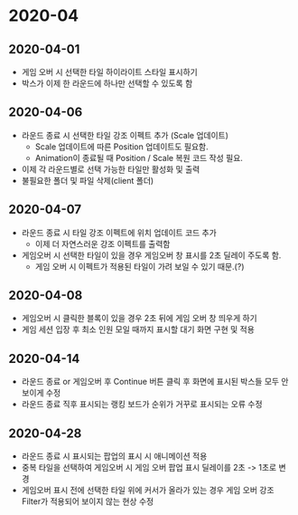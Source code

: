 # 2020-04

## 2020-04-01

* 게임 오버 시 선택한 타일 하이라이트 스타일 표시하기
* 박스가 이제 한 라운드에 하나만 선택할 수 있도록 함

## 2020-04-06

* 라운드 종료 시 선택한 타일 강조 이펙트 추가 (Scale 업데이트)
    * Scale 업데이트에 따른 Position 업데이트도 필요함.
    * Animation이 종료될 때 Position / Scale 복원 코드 작성 필요.
* 이제 각 라운드별로 선택 가능한 타일만 활성화 및 출력
* 불필요한 폴더 및 파일 삭제(client 폴더)

## 2020-04-07

* 라운드 종료 시 타일 강조 이펙트에 위치 업데이트 코드 추가
    * 이제 더 자연스러운 강조 이펙트를 출력함
* 게임오버 시 선택한 타일이 있을 경우 게임오버 창 표시를 2초 딜레이 주도록 함.
    * 게임 오버 시 이펙트가 적용된 타일이 가려 보일 수 있기 때문.(?)

## 2020-04-08

* 게임오버 시 클릭한 블록이 있을 경우 2초 뒤에 게임 오버 창 띄우게 하기
* 게임 세션 입장 후 최소 인원 모일 때까지 표시할 대기 화면 구현 및 적용

## 2020-04-14

* 라운드 종료 or 게임오버 후 Continue 버튼 클릭 후 화면에 표시된 박스들 모두 안보이게 수정
* 라운드 종료 직후 표시되는 랭킹 보드가 순위가 거꾸로 표시되는 오류 수정

## 2020-04-28

* 라운드 종료 시 표시되는 팝업의 표시 시 애니메이션 적용
* 중복 타일을 선택하여 게임오버 시 게임 오버 팝업 표시 딜레이를 2초 -> 1초로 변경
* 게임오버 표시 전에 선택한 타일 위에 커서가 올라가 있는 경우 게임 오버 강조 Filter가 적용되어 보이지 않는 현상 수정
